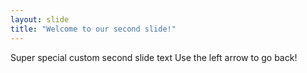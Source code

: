 ```yaml
---
layout: slide
title: "Welcome to our second slide!"
---
```

Super special custom second slide text
Use the left arrow to go back!
